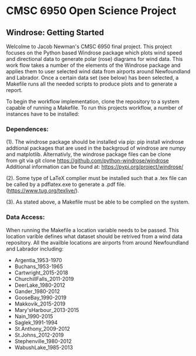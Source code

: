 # CMSC 6950 Open Science Project
## Windrose: Getting Started

Welcolme to Jacob Newman's CMSC 6950 final project. This project focuses on the Python based Windrose package which plots wind speed and directional data to generate polar (rose) diagrams for wind data.
This work flow takes a number of the elements of the Windrose package and applies them to user selected wind data from airports around Newfoundland and Labrador. Once a certain data set (see below) has 
been selected, a Makefile runs all the needed scripts to produce plots and to generate a report.

To begin the workflow implementation, clone the repository to a system capable of running a Makefile. To run this projects workflow, a number of instances have to be installed:
### Dependences:

(1). The windrose package should be installed via pip: pip install windrose
     addtional packages that are used in the backgroud of windrose are numpy
     and matplotlib. Alternativly, the windrose package files can be clone  
     from git via git clone https://github.com/python-windrose/windrose
     Additional information can be found at: https://pypi.org/project/windrose/

(2). Some type of LaTeX complier must be installed such that a .tex file can be called
     by a pdflatex.exe to generate a .pdf file. (https://www.tug.org/texlive/).

(3). As stated above, a Makefile must be able to be complied on the system.

### Data Access:

When running the Makefile a location variable needs to be passed. This location varible defines what dataset should be retrived from a wind data repository. All the availble locations are airports from 
around Newfoundland and Labrador including:

* Argentia_1953-1970 
* Buchans_1953-1965 
* Cartwright_2015-2018
* ChurchillFalls_2011-2019 
* DeerLake_1980-2012 
* Gander_1980-2012
* GooseBay_1990-2019 
* Makkovik_2015-2019 
* Mary'sHarbour_2013-2015
* Nain_1990-2015 
* Saglek_1991-1994 
* St.Anthony_2009-2012
* St.Johns_2012-2019 
* Stephenville_1980-2012 
* WabushLake_1985-2013
